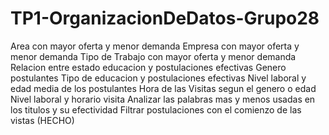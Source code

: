 # TP1-OrganizacionDeDatos-Grupo28
Area con mayor oferta y menor demanda
Empresa con mayor oferta y menor demanda
Tipo de Trabajo con mayor oferta y menor demanda
Relacion entre estado educacion y postulaciones efectivas
Genero postulantes
Tipo de educacion y postulaciones efectivas
Nivel laboral y edad media de los postulantes
Hora de las Visitas segun el genero o edad
Nivel laboral y horario visita
Analizar las palabras mas y menos usadas en los titulos y su efectividad
Filtrar postulaciones con el comienzo de las vistas (HECHO)
